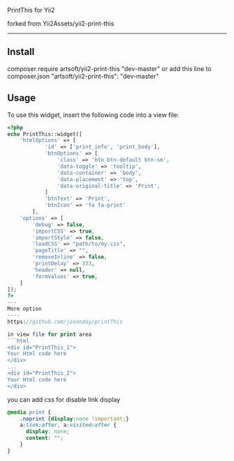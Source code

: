 PrintThis for Yii2

forked from Yii2Assets/yii2-print-this

---
Install
-----
composer require artsoft/yii2-print-this "dev-master"
or add this line to composer.json
"artsoft/yii2-print-this": "dev-master"

Usage
-----
To use this widget, insert the following code into a view file:
```php
<?php
echo PrintThis::widget([
	'htmlOptions' => [
            'id' => ['print_info', 'print_body'],
            'btnOptions' => [
                'class' => 'btn btn-default btn-sm',
                'data-toggle' => 'tooltip',
                'data-container' => 'body',
                'data-placement' => 'top',
                'data-original-title' => 'Print',
            ]
            'btnText' => 'Print',
            'btnIcon' => 'fa fa-print'
        ],
	'options' => [
		'debug' => false,
		'importCSS' => true,
		'importStyle' => false,
		'loadCSS' => "path/to/my.css",
		'pageTitle' => "",
		'removeInline' => false,
		'printDelay' => 333,
		'header' => null,
		'formValues' => true,
	]
]);
?>
---
More option
----
https://github.com/jasonday/printThis

in view file for print area
```html
<div id="PrintThis_1">
Your Html code here
</div>
...
<div id="PrintThis_2">
Your Html code here
</div>
```

you can add css for disable link display
```css
@media print {
    .noprint {display:none !important;}
    a:link:after, a:visited:after {  
      display: none;
      content: "";    
    }
}
```
